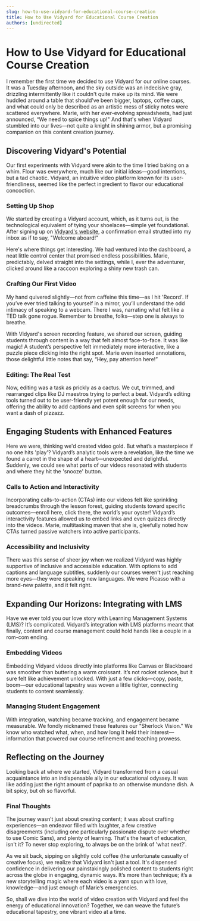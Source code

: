 ```yaml
---
slug: how-to-use-vidyard-for-educational-course-creation
title: How to Use Vidyard for Educational Course Creation
authors: [undirected]
---
```



# How to Use Vidyard for Educational Course Creation

I remember the first time we decided to use Vidyard for our online courses. It was a Tuesday afternoon, and the sky outside was an indecisive gray, drizzling intermittently like it couldn't quite make up its mind. We were huddled around a table that should’ve been bigger, laptops, coffee cups, and what could only be described as an artistic mess of sticky notes were scattered everywhere. Marie, with her ever-evolving spreadsheets, had just announced, “We need to spice things up!" And that's when Vidyard stumbled into our lives—not quite a knight in shining armor, but a promising companion on this content creation journey.

## Discovering Vidyard's Potential

Our first experiments with Vidyard were akin to the time I tried baking on a whim. Flour was everywhere, much like our initial ideas—good intentions, but a tad chaotic. Vidyard, an intuitive video platform known for its user-friendliness, seemed like the perfect ingredient to flavor our educational concoction.

### Setting Up Shop

We started by creating a Vidyard account, which, as it turns out, is the technological equivalent of tying your shoelaces—simple yet foundational. After signing up on [Vidyard's website](https://www.vidyard.com), a confirmation email strutted into my inbox as if to say, "Welcome aboard!"

Here's where things get interesting. We had ventured into the dashboard, a neat little control center that promised endless possibilities. Marie, predictably, delved straight into the settings, while I, ever the adventurer, clicked around like a raccoon exploring a shiny new trash can.

### Crafting Our First Video

My hand quivered slightly—not from caffeine this time—as I hit 'Record'. If you’ve ever tried talking to yourself in a mirror, you’ll understand the odd intimacy of speaking to a webcam. There I was, narrating what felt like a TED talk gone rogue. Remember to breathe, folks—step one is always to breathe.

With Vidyard's screen recording feature, we shared our screen, guiding students through content in a way that felt almost face-to-face. It was like magic! A student’s perspective felt immediately more interactive, like a puzzle piece clicking into the right spot. Marie even inserted annotations, those delightful little notes that say, “Hey, pay attention here!”

### Editing: The Real Test

Now, editing was a task as prickly as a cactus. We cut, trimmed, and rearranged clips like DJ maestros trying to perfect a beat. Vidyard’s editing tools turned out to be user-friendly yet potent enough for our needs, offering the ability to add captions and even split screens for when you want a dash of pizzazz.

## Engaging Students with Enhanced Features

Here we were, thinking we'd created video gold. But what’s a masterpiece if no one hits 'play'? Vidyard’s analytic tools were a revelation, like the time we found a carrot in the shape of a heart—unexpected and delightful. Suddenly, we could see what parts of our videos resonated with students and where they hit the 'snooze' button.

### Calls to Action and Interactivity

Incorporating calls-to-action (CTAs) into our videos felt like sprinkling breadcrumbs through the lesson forest, guiding students toward specific outcomes—enroll here, click there, the world’s your oyster! Vidyard’s interactivity features allowed us to embed links and even quizzes directly into the videos. Marie, multitasking maven that she is, gleefully noted how CTAs turned passive watchers into active participants.

### Accessibility and Inclusivity

There was this sense of sheer joy when we realized Vidyard was highly supportive of inclusive and accessible education. With options to add captions and language subtitles, suddenly our courses weren't just reaching more eyes—they were speaking new languages. We were Picasso with a brand-new palette, and it felt right.

## Expanding Our Horizons: Integrating with LMS

Have we ever told you our love story with Learning Management Systems (LMS)? It’s complicated. Vidyard’s integration with LMS platforms meant that finally, content and course management could hold hands like a couple in a rom-com ending. 

### Embedding Videos

Embedding Vidyard videos directly into platforms like Canvas or Blackboard was smoother than buttering a warm croissant. It’s not rocket science, but it sure felt like achievement unlocked. With just a few clicks—copy, paste, boom—our educational tapestry was woven a little tighter, connecting students to content seamlessly.

### Managing Student Engagement

With integration, watching became tracking, and engagement became measurable. We fondly nicknamed these features our "Sherlock Vision." We know who watched what, when, and how long it held their interest—information that powered our course refinement and teaching prowess.

## Reflecting on the Journey

Looking back at where we started, Vidyard transformed from a casual acquaintance into an indispensable ally in our educational odyssey. It was like adding just the right amount of paprika to an otherwise mundane dish. A bit spicy, but oh so flavorful.

### Final Thoughts

The journey wasn’t just about creating content; it was about crafting experiences—an endeavor filled with laughter, a few creative disagreements (including one particularly passionate dispute over whether to use Comic Sans), and plenty of learning. That's the heart of education, isn't it? To never stop exploring, to always be on the brink of 'what next?'.

As we sit back, sipping on slightly cold coffee (the unfortunate casualty of creative focus), we realize that Vidyard isn't just a tool. It's dispensed confidence in delivering our painstakingly polished content to students right across the globe in engaging, dynamic ways. It’s more than technique; it’s a new storytelling magic where each video is a yarn spun with love, knowledge—and just enough of Marie’s emergencies.

So, shall we dive into the world of video creation with Vidyard and feel the energy of educational innovation? Together, we can weave the future’s educational tapestry, one vibrant video at a time.